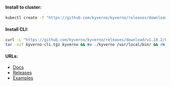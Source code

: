 #### Install to cluster:
```bash
kubectl create -f "https://github.com/kyverno/kyverno/releases/download/v1.10.2/install.yaml"
```

#### Install CLI:
```bash
curl -L "https://github.com/kyverno/kyverno/releases/download/v1.10.2/kyverno-cli_v1.10.2_linux_x86_64.tar.gz" -o kyverno-cli.tgz && \
tar -xzf kyverno-cli.tgz kyverno && mv ./kyverno /usr/local/bin/ && rm -f kyverno-cli.tgz
```

#### URLs:
- [Docs](https://kyverno.io/docs/introduction/)
- [Releases](https://github.com/kyverno/kyverno/releases)
- [Examples](https://github.com/kyverno/policies)
